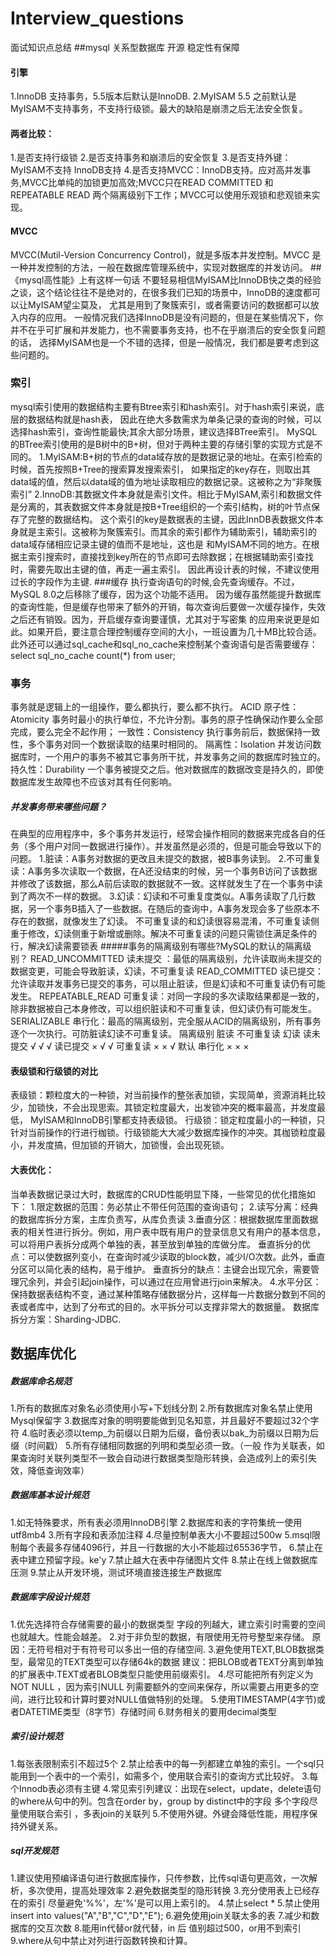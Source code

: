 # Interview_questions
面试知识点总结
##mysql
关系型数据库
开源
稳定性有保障
#### 引擎
1.InnoDB 支持事务，5.5版本后默认是InnoDB.
2.MyISAM 5.5 之前默认是MyISAM不支持事务，不支持行级锁。最大的缺陷是崩溃之后无法安全恢复。

#### 两者比较：
1.是否支持行级锁
2.是否支持事务和崩溃后的安全恢复
3.是否支持外键：MyISAM不支持 InnoDB支持
4.是否支持MVCC：InnoDB支持。应对高并发事务,MVCC比单纯的加锁更加高效;MVCC只在READ COMMITTED 和 
REPEATABLE READ 两个隔离级别下工作；MVCC可以使用乐观锁和悲观锁来实现。
#### MVCC
MVCC(Mutil-Version Concurrency Control)，就是多版本并发控制。MVCC 是一种并发控制的方法，一般在数据库管理系统中，实现对数据库的并发访问。
##《mysql高性能》上有这样一句话
不要轻易相信MyISAM比InnoDB快之类的经验之谈，这个结论往往不是绝对的，在很多我们已知的场景中，InnoDB的速度都可以让MyISAM望尘莫及，
尤其是用到了聚簇索引，或者需要访问的数据都可以放入内存的应用。
一般情况我们选择InnoDB是没有问题的，但是在某些情况下，你并不在乎可扩展和并发能力，也不需要事务支持，也不在乎崩溃后的安全恢复问题的话，
选择MyISAM也是一个不错的选择，但是一般情况，我们都是要考虑到这些问题的。
### 索引
mysql索引使用的数据结构主要有Btree索引和hash索引。对于hash索引来说，底层的数据结构就是hash表，
因此在绝大多数需求为单条记录的查询的时候，可以选择hash索引，查询性能最快;其余大部分场景，建议选择BTree索引。
MySQL的BTree索引使用的是B树中的B+树，但对于两种主要的存储引擎的实现方式是不同的。
1.MyISAM:B+树的节点的data域存放的是数据记录的地址。在索引检索的时候，首先按照B+Tree的搜索算发搜索索引，
如果指定的key存在，则取出其data域的值，然后以data域的值为地址读取相应的数据记录。这被称之为“非聚簇索引”
2.InnoDB:其数据文件本身就是索引文件。相比于MyISAM,索引和数据文件是分离的，其表数据文件本身就是按B+Tree组织的一个索引结构，树的叶节点保存了完整的数据结构。
这个索引的key是数据表的主键，因此InnDB表数据文件本身就是主索引。这被称为聚簇索引。而其余的索引都作为辅助索引，辅助索引的data域存储相应记录主键的值而不是地址，这也是
和MyISAM不同的地方。在根据主索引搜索时，直接找到key所在的节点即可去除数据；在根据辅助索引查找时，需要先取出主键的值，再走一遍主索引。
因此再设计表的时候，不建议使用过长的字段作为主键.
###缓存
执行查询语句的时候,会先查询缓存。不过，MySQL 8.0之后移除了缓存，因为这个功能不适用。
因为缓存虽然能提升数据库的查询性能，但是缓存也带来了额外的开销，每次查询后要做一次缓存操作，失效之后还有销毁。因为，开启缓存查询要谨慎，尤其对于写密集
的应用来说更是如此。如果开启，要注意合理控制缓存空间的大小，一班设置为几十MB比较合适。此外还可以通过sql_cache和sql_no_cache来控制某个查询语句是否需要缓存：
select sql_no_cache count(*) from user;
### 事务
事务就是逻辑上的一组操作，要么都执行，要么都不执行。
ACID 
原子性：Atomicity 事务时最小的执行单位，不允许分割。事务的原子性确保动作要么全部完成，要么完全不起作用；
一致性：Consistency 执行事务前后，数据保持一致性，多个事务对同一个数据读取的结果时相同的。
隔离性：Isolation 并发访问数据库时，一个用户的事务不被其它事务所干扰，并发事务之间的数据库时独立的。
持久性：Durability 一个事务被提交之后。他对数据库的数据改变是持久的，即使数据库发生故障也不应该对其有任何影响。

##### 并发事务带来哪些问题？
在典型的应用程序中，多个事务并发运行，经常会操作相同的数据来完成各自的任务（多个用户对同一数据进行操作）。并发虽然是必须的，但是可能会导致以下的问题。
1.脏读：A事务对数据的更改且未提交的数据，被B事务读到。
2.不可重复读：A事务多次读取一个数据，在A还没结束的时候，另一个事务B访问了该数据并修改了该数据，那么A前后读取的数据就不一致。这样就发生了在一个事务中读到了两次不一样的数据。
3.幻读：幻读和不可重复度类似。A事务读取了几行数据，另一个事务B插入了一些数据。在随后的查询中，A事务发现会多了些原本不存在的数据，就像发生了幻读。
不可重复读的和幻读很容易混淆，不可重复读侧重于修改，幻读侧重于新增或删除。解决不可重复读的问题只需锁住满足条件的行，解决幻读需要锁表
#####事务的隔离级别有哪些?MySQL的默认的隔离级别？
READ_UNCOMMITTED 读未提交 ：最低的隔离级别，允许读取尚未提交的数据变更，可能会导致脏读，幻读，不可重复读
READ_COMMITTED   读已提交：允许读取并发事务已提交的事务，可以阻止脏读，但是幻读和不可重复读仍有可能发生。
REPEATABLE_READ  可重复读：对同一字段的多次读取结果都是一致的，除非数据被自己本身修改，可以组织脏读和不可重复读，但幻读仍有可能发生。
SERIALIZABLE     串行化：最高的隔离级别，完全服从ACID的隔离级别，所有事务逐个一次执行。可防脏读幻读不可重复读。
隔离级别         脏读           不可重复读       幻读
读未提交          √             √               √
读已提交          ×             √               √
可重复读          ×             ×               √        默认
串行化            ×             ×               ×  
#### 表级锁和行级锁的对比
表级锁：颗粒度大的一种锁，对当前操作的整张表加锁，实现简单，资源消耗比较少，加锁快，不会出现思索。其锁定粒度最大，出发锁冲突的概率最高，并发度最低，
MyISAM和InnoDB引擎都支持表级锁。
行级锁：锁定粒度最小的一种锁，只针对当前操作的行进行枷锁。行级锁能大大减少数据库操作的冲突。其枷锁粒度最小，并发度搞，但加锁的开销大，加锁慢，会出现死锁。
#### 大表优化：
当单表数据记录过大时，数据库的CRUD性能明显下降，一些常见的优化措施如下：
1.限定数据的范围：务必禁止不带任何范围的查询语句；
2.读写分离：经典的数据库拆分方案，主库负责写，从库负责读
3.垂直分区：根据数据库里面数据表的相关性进行拆分。例如，用户表中既有用户的登录信息又有用户的基本信息，可以将用户表拆分成两个单独的表，甚至放到单独的库做分库。
垂直拆分的优点：可以使数据列变小，在查询时减少读取的block数，减少I/O次数。此外，垂直分区可以简化表的结构，易于维护。
垂直拆分的缺点：主键会出现冗余，需要管理冗余列，并会引起join操作，可以通过在应用曾进行join来解决。
4.水平分区：保持数据表结构不变，通过某种策略存储数据分片，这样每一片数据分数到不同的表或者库中，达到了分布式的目的。水平拆分可以支撑非常大的数据量。
数据库拆分方案：Sharding-JDBC.


## 数据库优化
##### 数据库命名规范
1.所有的数据库对象名必须使用小写+下划线分割
2.所有数据库对象名禁止使用Mysql保留字
3.数据库对象的明明要能做到见名知意，并且最好不要超过32个字符
4.临时表必须以temp_为前缀以日期为后缀，备份表以bak_为前缀以日期为后缀（时间戳）
5.所有存储相同数据的列明和类型必须一致。（一般 作为关联表，如果查询时关联列类型不一致会自动进行数据类型隐形转换，会造成列上的索引失效，降低查询效率）
##### 数据库基本设计规范
1.如无特殊要求，所有表必须用InnoDB引擎
2.数据库和表的字符集统一使用utf8mb4
3.所有字段和表添加注释
4.尽量控制单表大小不要超过500w
5.msql限制每个表最多存储4096行，并且一行数据的大小不能超过65536字节，
6.禁止在表中建立预留字段。ke'y
7.禁止越大在表中存储图片文件
8.禁止在线上做数据库压测
9.禁止从开发环境，测试环境直接连接生产数据库
##### 数据库字段设计规范
1.优先选择符合存储需要的最小的数据类型 字段的列越大，建立索引时需要的空间也就越大。性能会越差。
2.对于非负型的数据，有限使用无符号整型来存储。 原因：无符号相对于有符号可以多出一倍的存储空间.
3.避免使用TEXT,BLOB数据类型，最常见的TEXT类型可以存储64k的数据  建议：把BLOB或者TEXT分离到单独的扩展表中.TEXT或者BLOB类型只能使用前缀索引。
4.尽可能把所有列定义为NOT NULL ，因为索引NULL 列需要额外的空间来保存，所以需要占用更多的空间，进行比较和计算时要对NULL值做特别的处理。
5.使用TIMESTAMP(4字节)或者DATETIME类型（8字节）存储时间
6.财务相关的要用decimal类型
##### 索引设计规范
1.每张表限制索引不超过5个
2.禁止给表中的每一列都建立单独的索引。一个sql只能用到一个表中的一个索引，如需多个，使用联合索引的查询方式比较好。
3.每个Innodb表必须有主键
4.常见索引列建议：出现在select，update，delete语句的where从句中的列。包含在order by，group by distinct中的字段 多个字段尽量使用联合索引 ，多表join的关联列
5.不使用外键。外键会降低性能，用程序保持外键关系。
##### sql开发规范
1.建议使用预编译语句进行数据库操作，只传参数，比传sql语句更高效，一次解析，多次使用，提高处理效率
2.避免数据类型的隐形转换
3.充分使用表上已经存在的索引 尽量避免'%%'，左'%'是可以用上索引的。
4.禁止select * 
5.禁止使用insert into values("A","B","C","D","E");
6.避免使用join关联太多的表
7.减少和数据库的交互次数
8.能用in代替or就代替，in 后 值别超过500，or用不到索引
9.where从句中禁止对列进行函数转换和计算。

